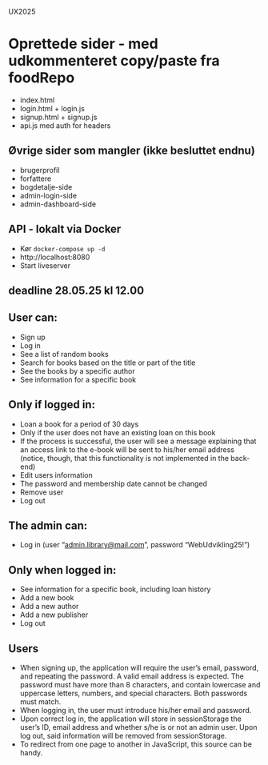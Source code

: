 UX2025
# Oprettede sider - med udkommenteret copy/paste fra foodRepo

- index.html
- login.html + login.js
- signup.html + signup.js 
- api.js med auth for headers
##

## Øvrige sider som mangler (ikke besluttet endnu)

* brugerprofil
* forfattere
* bogdetalje-side
* admin-login-side
* admin-dashboard-side
##

## API - lokalt via Docker 
- Kør `docker-compose up -d`
- http://localhost:8080
- Start liveserver
##

## deadline 28.05.25 kl 12.00 
##


## User can:

* Sign up
* Log in
* See a list of random books
* Search for books based on the title or part of the title
* See the books by a specific author
* See information for a specific book
## Only if logged in: 

* Loan a book for a period of 30 days
* Only if the user does not have an existing loan on this book
* If the process is successful, the user will see a message explaining that an access link to the e-book will be sent to his/her email address (notice, though, that this functionality is not implemented in the back-end)
* Edit users information
* The password and membership date cannot be changed
* Remove user
* Log out
##

## The admin can:
* Log in (user “admin.library@mail.com”, password “WebUdvikling25!”)

## Only when logged in:
* See information for a specific book, including loan history
* Add a new book
* Add a new author
* Add a new publisher
* Log out
## 

## Users
* When signing up, the application will require the user’s email, password, and repeating the password. A valid email address is expected. The password must have more than 8 characters, and contain lowercase and uppercase letters, numbers, and special characters. Both passwords must match.
* When logging in, the user must introduce his/her email and password.
* Upon correct log in, the application will store in sessionStorage the user’s ID, email address and whether s/he is or not an admin user. Upon log out, said information will be removed from sessionStorage.
* To redirect from one page to another in JavaScript, this source can be handy.




